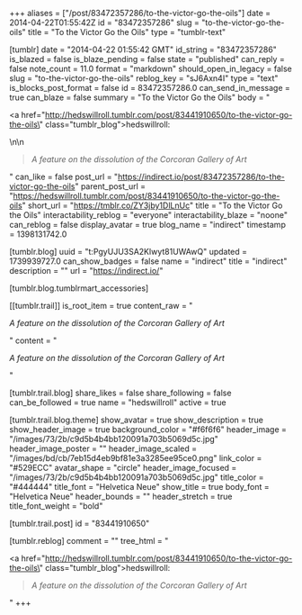 +++
aliases = ["/post/83472357286/to-the-victor-go-the-oils"]
date = 2014-04-22T01:55:42Z
id = "83472357286"
slug = "to-the-victor-go-the-oils"
title = "To the Victor Go the Oils"
type = "tumblr-text"

[tumblr]
date = "2014-04-22 01:55:42 GMT"
id_string = "83472357286"
is_blazed = false
is_blaze_pending = false
state = "published"
can_reply = false
note_count = 11.0
format = "markdown"
should_open_in_legacy = false
slug = "to-the-victor-go-the-oils"
reblog_key = "sJ6Axn4I"
type = "text"
is_blocks_post_format = false
id = 83472357286.0
can_send_in_message = true
can_blaze = false
summary = "To the Victor Go the Oils"
body = "<p><a href=\"http://hedswillroll.tumblr.com/post/83441910650/to-the-victor-go-the-oils\" class=\"tumblr_blog\">hedswillroll</a>:</p>\n\n<blockquote><p><em>A feature on the dissolution of the Corcoran Gallery of Art</em></p></blockquote>"
can_like = false
post_url = "https://indirect.io/post/83472357286/to-the-victor-go-the-oils"
parent_post_url = "https://hedswillroll.tumblr.com/post/83441910650/to-the-victor-go-the-oils"
short_url = "https://tmblr.co/ZY3jby1DlLnUc"
title = "To the Victor Go the Oils"
interactability_reblog = "everyone"
interactability_blaze = "noone"
can_reblog = false
display_avatar = true
blog_name = "indirect"
timestamp = 1398131742.0

[tumblr.blog]
uuid = "t:PgyUJU3SA2Klwyt81UWAwQ"
updated = 1739939727.0
can_show_badges = false
name = "indirect"
title = "indirect"
description = ""
url = "https://indirect.io/"

[tumblr.blog.tumblrmart_accessories]

[[tumblr.trail]]
is_root_item = true
content_raw = "<p><em>A feature on the dissolution of the Corcoran Gallery of Art</em></p>"
content = "<p><em>A feature on the dissolution of the Corcoran Gallery of Art</em></p>"

[tumblr.trail.blog]
share_likes = false
share_following = false
can_be_followed = true
name = "hedswillroll"
active = true

[tumblr.trail.blog.theme]
show_avatar = true
show_description = true
show_header_image = true
background_color = "#f6f6f6"
header_image = "/images/73/2b/c9d5b4b4bb120091a703b5069d5c.jpg"
header_image_poster = ""
header_image_scaled = "/images/bd/cb/7eb15d4eb9bf81e3a3285ee95ce0.png"
link_color = "#529ECC"
avatar_shape = "circle"
header_image_focused = "/images/73/2b/c9d5b4b4bb120091a703b5069d5c.jpg"
title_color = "#444444"
title_font = "Helvetica Neue"
show_title = true
body_font = "Helvetica Neue"
header_bounds = ""
header_stretch = true
title_font_weight = "bold"

[tumblr.trail.post]
id = "83441910650"

[tumblr.reblog]
comment = ""
tree_html = "<p><a href=\"http://hedswillroll.tumblr.com/post/83441910650/to-the-victor-go-the-oils\" class=\"tumblr_blog\">hedswillroll</a>:</p><blockquote><p><em>A feature on the dissolution of the Corcoran Gallery of Art</em></p></blockquote>"
+++
